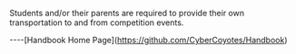 Students and/or their parents are required to provide their own
transportation to and from competition events.

\-\-\--\[Handbook Home
Page\](<https://github.com/CyberCoyotes/Handbook>)
